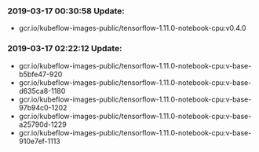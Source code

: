 ### 2019-03-17 00:30:58 Update:

- gcr.io/kubeflow-images-public/tensorflow-1.11.0-notebook-cpu:v0.4.0
### 2019-03-17 02:22:12 Update:

- gcr.io/kubeflow-images-public/tensorflow-1.11.0-notebook-cpu:v-base-b5bfe47-920
- gcr.io/kubeflow-images-public/tensorflow-1.11.0-notebook-cpu:v-base-d635ca8-1180
- gcr.io/kubeflow-images-public/tensorflow-1.11.0-notebook-cpu:v-base-97b94c0-1202
- gcr.io/kubeflow-images-public/tensorflow-1.11.0-notebook-cpu:v-base-a25790d-1229
- gcr.io/kubeflow-images-public/tensorflow-1.11.0-notebook-cpu:v-base-910e7ef-1113

